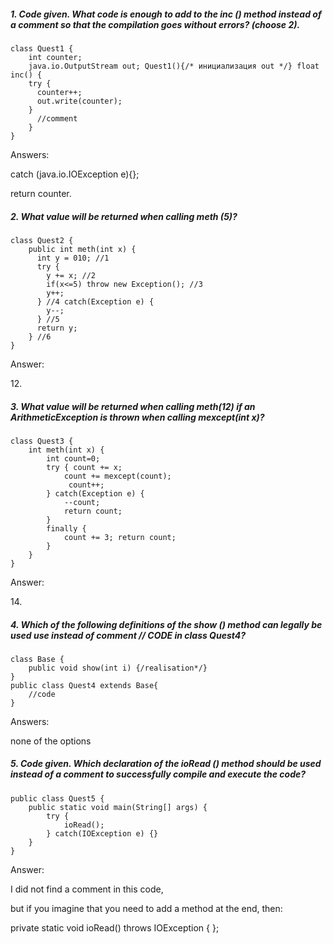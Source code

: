 <h5> 1. Code given. What code is enough to add to the inc () method instead of a comment so that the compilation goes without errors? (choose 2).</h5>

    class Quest1 {
        int counter;
        java.io.OutputStream out; Quest1(){/* инициализация out */} float inc() {
        try { 
          counter++;
          out.write(counter); 
        }
          //comment
        }
    }
<p>Answers:</p>
<p>catch (java.io.IOException e){};</p>
<p>return counter.</p>

<h5>2. What value will be returned when calling meth (5)?</h5>

    class Quest2 {
        public int meth(int x) {
          int y = 010; //1
          try { 
            y += x; //2
            if(x<=5) throw new Exception(); //3
            y++; 
          } //4 catch(Exception e) { 
            y--; 
          } //5
          return y; 
        } //6
    }
<p>Answer:</p>
<p>12.</p>

<h5>3. What value will be returned when calling meth(12) if an ArithmeticException is thrown when calling mexcept(int x)?</h5>

    class Quest3 {
        int meth(int x) {
            int count=0;
            try { count += x;
                count += mexcept(count);
                 count++;
            } catch(Exception e) {
                --count; 
                return count;
            }
            finally {
                count += 3; return count;
            } 
        }
    }
<p>Answer:</p>
<p>14.</p>

<h5>4. Which of the following definitions of the show () method can legally be used use instead of comment // CODE in class Quest4?</h5>

    class Base {
        public void show(int i) {/realisation*/}
    }
    public class Quest4 extends Base{
        //code
    }
<p>Answers:</p>
<p>none of the options</p>

<h5>5. Code given. Which declaration of the ioRead () method should be used instead of a comment to successfully compile and execute the code?</h5>

    public class Quest5 {
        public static void main(String[] args) {
            try {
                ioRead();
            } catch(IOException e) {}
        }
    }
<p>Answer:</p>
<p>I did not find a comment in this code, </p>
<p>but if you imagine that you need to add a method at the end, then:</p>
<p>private static void ioRead() throws IOException { };</p>